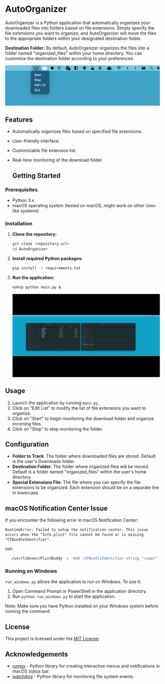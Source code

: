 # AutoOrganizer

AutoOrganizer is a Python application that automatically organizes your downloaded files into folders based on file extensions. Simply specify the file extensions you want to organize, and AutoOrganizer will move the files to the appropriate folders within your designated destination folder.

**Destination Folder:** By default, AutoOrganizer organizes the files into a folder named "organized_files" within your home directory. You can customize the destination folder according to your preferences.


<p align="center">
  <img src="image.png" alt="Descrizione dell'immagine">
</p>


## Features

- Automatically organizes files based on specified file extensions.
- User-friendly interface.
- Customizable file extension list.
- Real-time monitoring of the download folder.

  ## Getting Started

### Prerequisites

- Python 3.x
- macOS operating system (tested on macOS, might work on other Unix-like systems)

### Installation

1. **Clone the repository:**

   ```bash
   git clone <repository-url>
   cd AutoOrganizer
   ```

2. **Install required Python packages:**

   ```bash
   pip install -r requirements.txt
   ```

3. **Run the application:**

   ```bash
   nohup python main.py &
   ```

   ![GIF](video.gif)


## Usage

1. Launch the application by running `main.py`.
2. Click on "Edit List" to modify the list of file extensions you want to organize.
3. Click on "Start" to begin monitoring the download folder and organize incoming files.
4. Click on "Stop" to stop monitoring the folder.

## Configuration

- **Folder to Track**: The folder where downloaded files are stored. Default is the user's Downloads folder.
- **Destination Folder**: The folder where organized files will be moved. Default is a folder named "organized_files" within the user's home directory.
- **Special Extensions File**: The file where you can specify the file extensions to be organized. Each extension should be on a separate line in lowercase.

## macOS Notification Center Issue

If you encounter the following error in macOS Notification Center:

```plaintext
RuntimeError: Failed to setup the notification center. This issue occurs when the "Info.plist" file cannot be found or is missing "CFBundleIdentifier".
```

run:

```bash
   /usr/libexec/PlistBuddy -c 'Add :CFBundleIdentifier string "rumps"' $VIRTUAL_ENV/bin/Info.plist
   ```

### Running on Windows

`run_windows.py` allows the application to run on Windows. To use it:

1. Open Command Prompt or PowerShell in the application directory.
2. Run `python run_windows.py` to start the application.

Note: Make sure you have Python installed on your Windows system before running the command.


## License

This project is licensed under the [MIT License](LICENSE).

## Acknowledgements

- [rumps](https://github.com/jaredks/rumps) - Python library for creating interactive menus and notifications in macOS status bar.
- [watchdog](https://github.com/gorakhargosh/watchdog) - Python library for monitoring file system events.
